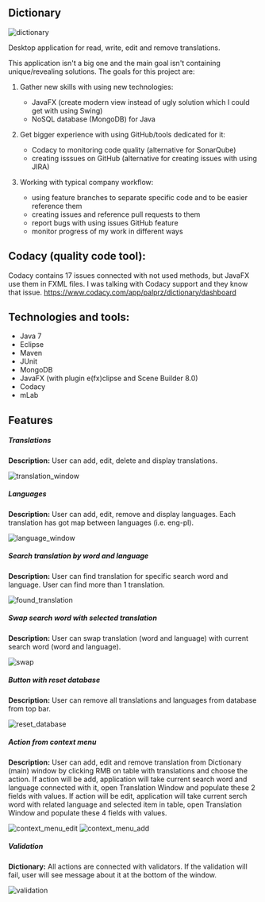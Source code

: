## Dictionary

![dictionary][dictionary]

Desktop application for read, write, edit and remove translations.

This application isn't a big one and the main goal isn't containing unique/revealing solutions. The goals for this project are:
1. Gather new skills with using new technologies:
	- JavaFX (create modern view instead of ugly solution which I could get with using Swing)
	- NoSQL database (MongoDB) for Java
  
2. Get bigger experience with using GitHub/tools dedicated for it:
	- Codacy to monitoring code quality (alternative for SonarQube)
	- creating isssues on GitHub (alternative for creating issues with using JIRA)
  
3. Working with typical company workflow:
	- using feature branches to separate specific code and to be easier reference them
	- creating issues and reference pull requests to them
	- report bugs with using issues GitHub feature
	- monitor progress of my work in different ways

## Codacy (quality code tool):
Codacy contains 17 issues connected with not used methods, but JavaFX use them in FXML files. I was talking with Codacy support and they know that issue.
https://www.codacy.com/app/palprz/dictionary/dashboard

## Technologies and tools:
- Java 7
- Eclipse
- Maven
- JUnit 
- MongoDB
- JavaFX (with plugin e(fx)clipse and Scene Builder 8.0)
- Codacy
- mLab

## Features

##### Translations
**Description:** User can add, edit, delete and display translations.

![translation_window][translation_window]

##### Languages
**Description:** User can add, edit, remove and display languages. Each translation has got map between languages (i.e. eng-pl).

![language_window][language_window]

##### Search translation by word and language
**Description:** User can find translation for specific search word and language. User can find more than 1 translation.

![found_translation][found_translation]

##### Swap search word with selected translation
**Description:** User can swap translation (word and language) with current search word (word and language).

![swap][swap]

##### Button with reset database
**Description:** User can remove all translations and languages from database from top bar.

![reset_database][reset_database]

##### Action from context menu
**Description:** User can add, edit and remove translation from Dictionary (main) window by clicking RMB on table with translations and choose the action. 
If action will be add, application will take current search word and language connected with it, open Translation Window and populate these 2 fields with values.
If action will be edit, application will take current serch word with related language and selected item in table, open Translation Window and populate these 4 fields with values.

![context_menu_edit][context_menu_edit]
![context_menu_add][context_menu_add]

##### Validation
**Dictionary:** All actions are connected with validators. If the validation will fail, user will see message about it at the bottom of the window.

![validation][validation]


[dictionary]: https://github.com/palprz/dictionary/blob/master/github-screenshots/dictionary.png
[translation_window]: https://github.com/palprz/dictionary/blob/master/github-screenshots/translation.png
[language_window]: https://github.com/palprz/dictionary/blob/master/github-screenshots/language.png
[found_translation]: https://github.com/palprz/dictionary/blob/master/github-screenshots/found_translation.png
[swap]: https://github.com/palprz/dictionary/blob/master/github-screenshots/swap.png
[reset_database]: https://github.com/palprz/dictionary/blob/master/github-screenshots/reset_database.png
[context_menu_edit]: https://github.com/palprz/dictionary/blob/master/github-screenshots/context_menu_edit.png
[context_menu_add]: https://github.com/palprz/dictionary/blob/master/github-screenshots/context_menu_add.png
[validation]: https://github.com/palprz/dictionary/blob/master/github-screenshots/validation.png
